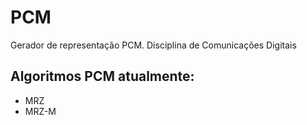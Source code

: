 # PCM

Gerador de representação PCM. Disciplina de Comunicações Digitais 
 
## Algoritmos PCM atualmente:
  - MRZ
  - MRZ-M
